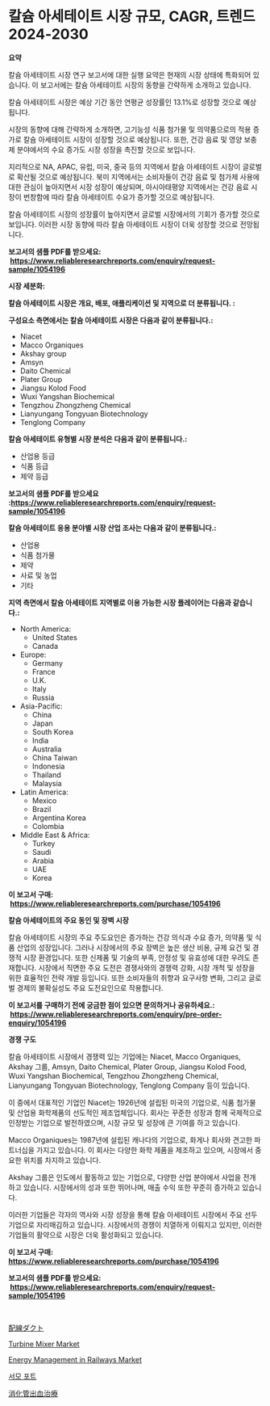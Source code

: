 <p><h1>칼슘 아세테이트 시장 규모, CAGR, 트렌드 2024-2030</h1></p><p><strong>요약</strong></p>
<p><p>칼슘 아세테이트 시장 연구 보고서에 대한 실행 요약은 현재의 시장 상태에 특화되어 있습니다. 이 보고서에는 칼슘 아세테이트 시장의 동향을 간략하게 소개하고 있습니다. </p><p>칼슘 아세테이트 시장은 예상 기간 동안 연평균 성장률인 13.1%로 성장할 것으로 예상됩니다. </p><p>시장의 동향에 대해 간략하게 소개하면, 고기능성 식품 첨가물 및 의약품으로의 적용 증가로 칼슘 아세테이트 시장이 성장할 것으로 예상됩니다. 또한, 건강 음료 및 영양 보충제 분야에서의 수요 증가도 시장 성장을 촉진할 것으로 보입니다.</p><p>지리적으로 NA, APAC, 유럽, 미국, 중국 등의 지역에서 칼슘 아세테이트 시장이 글로벌로 확산될 것으로 예상됩니다. 북미 지역에서는 소비자들이 건강 음료 및 첨가제 사용에 대한 관심이 높아지면서 시장 성장이 예상되며, 아시아태평양 지역에서는 건강 음료 시장이 번창함에 따라 칼슘 아세테이트 수요가 증가할 것으로 예상됩니다.</p><p>칼슘 아세테이트 시장의 성장률이 높아지면서 글로벌 시장에서의 기회가 증가할 것으로 보입니다. 이러한 시장 동향에 따라 칼슘 아세테이트 시장이 더욱 성장할 것으로 전망됩니다.</p></p>
<p><strong>보고서의 샘플 PDF를 받으세요: &nbsp;<a href="https://www.reliableresearchreports.com/enquiry/request-sample/1054196">https://www.reliableresearchreports.com/enquiry/request-sample/1054196</a></strong></p>
<p><strong>시장 세분화:</strong></p>
<p><strong> 칼슘 아세테이트 시장은 개요, 배포, 애플리케이션 및 지역으로 더 분류됩니다. :</strong></p>
<p><strong>구성요소 측면에서는 칼슘 아세테이트 시장은 다음과 같이 분류됩니다.:</strong></p>
<p><ul><li>Niacet</li><li>Macco Organiques</li><li>Akshay group</li><li>Amsyn</li><li>Daito Chemical</li><li>Plater Group</li><li>Jiangsu Kolod Food</li><li>Wuxi Yangshan Biochemical</li><li>Tengzhou Zhongzheng Chemical</li><li>Lianyungang Tongyuan Biotechnology</li><li>Tenglong Company</li></ul></p>
<p><strong> 칼슘 아세테이트 유형별 시장 분석은 다음과 같이 분류됩니다.:</strong></p>
<p><ul><li>산업용 등급</li><li>식품 등급</li><li>제약 등급</li></ul></p>
<p><strong>보고서의 샘플 PDF를 받으세요 :<a href="https://www.reliableresearchreports.com/enquiry/request-sample/1054196">https://www.reliableresearchreports.com/enquiry/request-sample/1054196</a></strong></p>
<p><strong> 칼슘 아세테이트 응용 분야별 시장 산업 조사는 다음과 같이 분류됩니다.:</strong></p>
<p><ul><li>산업용</li><li>식품 첨가물</li><li>제약</li><li>사료 및 농업</li><li>기타</li></ul></p>
<p><strong>지역 측면에서 칼슘 아세테이트 지역별로 이용 가능한 시장 플레이어는 다음과 같습니다.:</strong></p>
<p><ul>
    <li>
        North America:
        <ul>
            <li>United States</li>
            <li>Canada</li>
        </ul>
    </li>
    <li>
        Europe:
        <ul>
            <li>Germany</li>
            <li>France</li>
            <li>U.K.</li>
            <li>Italy</li>
            <li>Russia</li>
        </ul>
    </li>
    <li>
        Asia-Pacific:
        <ul>
            <li>China</li>
            <li>Japan</li>
            <li>South Korea</li>
            <li>India</li>
            <li>Australia</li>
            <li>China Taiwan</li>
            <li>Indonesia</li>
            <li>Thailand</li>
            <li>Malaysia</li>
        </ul>
    </li>
    <li>
        Latin America:
        <ul>
            <li>Mexico</li>
            <li>Brazil</li>
            <li>Argentina Korea</li>
            <li>Colombia</li>
        </ul>
    </li>
    <li>
        Middle East & Africa:
        <ul>
            <li>Turkey</li>
            <li>Saudi</li>
            <li>Arabia</li>
            <li>UAE</li>
            <li>Korea</li>
        </ul>
    </li>
    </ul></p>
<p><strong>이 보고서 구매: &nbsp;<a href="https://www.reliableresearchreports.com/purchase/1054196">https://www.reliableresearchreports.com/purchase/1054196</a></strong></p>
<p><strong>칼슘 아세테이트의 주요 동인 및 장벽 시장</strong></p>
<p><p>칼슘 아세테이트 시장의 주요 주도요인은 증가하는 건강 의식과 수요 증가, 의약품 및 식품 산업의 성장입니다. 그러나 시장에서의 주요 장벽은 높은 생산 비용, 규제 요건 및 경쟁적 시장 환경입니다. 또한 신제품 및 기술의 부족, 안정성 및 유효성에 대한 우려도 존재합니다. 시장에서 직면한 주요 도전은 경쟁사와의 경쟁력 강화, 시장 개척 및 성장을 위한 효율적인 전략 개발 등입니다. 또한 소비자들의 취향과 요구사항 변화, 그리고 글로벌 경제의 불확실성도 주요 도전요인으로 작용합니다.</p></p>
<p><strong>이 보고서를 구매하기 전에 궁금한 점이 있으면 문의하거나 공유하세요.: &nbsp;<a href="https://www.reliableresearchreports.com/enquiry/pre-order-enquiry/1054196">https://www.reliableresearchreports.com/enquiry/pre-order-enquiry/1054196</a></strong></p>
<p><strong>경쟁 구도</strong></p>
<p><p>칼슘 아세테이트 시장에서 경쟁력 있는 기업에는 Niacet, Macco Organiques, Akshay 그룹, Amsyn, Daito Chemical, Plater Group, Jiangsu Kolod Food, Wuxi Yangshan Biochemical, Tengzhou Zhongzheng Chemical, Lianyungang Tongyuan Biotechnology, Tenglong Company 등이 있습니다. </p><p>이 중에서 대표적인 기업인 Niacet는 1926년에 설립된 미국의 기업으로, 식품 첨가물 및 산업용 화학제품의 선도적인 제조업체입니다. 회사는 꾸준한 성장과 함께 국제적으로 인정받는 기업으로 발전하였으며, 시장 규모 및 성장에 큰 기여를 하고 있습니다. </p><p>Macco Organiques는 1987년에 설립된 캐나다의 기업으로, 화게나 회사와 견고한 파트너십을 가지고 있습니다. 이 회사는 다양한 화학 제품을 제조하고 있으며, 시장에서 중요한 위치를 차지하고 있습니다. </p><p>Akshay 그룹은 인도에서 활동하고 있는 기업으로, 다양한 산업 분야에서 사업을 전개하고 있습니다. 시장에서의 성과 또한 뛰어나며, 매출 수익 또한 꾸준히 증가하고 있습니다. </p><p>이러한 기업들은 각자의 역사와 시장 성장을 통해 칼슘 아세테이트 시장에서 주요 선두 기업으로 자리매김하고 있습니다. 시장에서의 경쟁이 치열하게 이뤄지고 있지만, 이러한 기업들의 활약으로 시장은 더욱 활성화되고 있습니다.</p></p>
<p><strong>이 보고서 구매: &nbsp; <a href="https://www.reliableresearchreports.com/purchase/1054196">https://www.reliableresearchreports.com/purchase/1054196</a></strong></p>
<p><strong>보고서의 샘플 PDF를 받으세요: &nbsp;<a href="https://www.reliableresearchreports.com/enquiry/request-sample/1054196">https://www.reliableresearchreports.com/enquiry/request-sample/1054196</a></strong><strong></strong></p>
<p>&nbsp;</p>
<p><p><a href="https://github.com/Calvi3ynJerde867/Market-Research-Report-List-1/blob/main/760562416680.md">配線ダクト</a></p><p><a href="https://view.publitas.com/reportprime-1/turbine-mixer-market-share-market-new-trends-analysis-report-by-type-by-application-by-end-use-by-region-and-segment-forecasts-2024-2031/">Turbine Mixer Market</a></p><p><a href="https://github.com/Chiragrp22/Market-Research-Report-List-4/blob/main/energy-management-in-railways-market.md">Energy Management in Railways Market</a></p><p><a href="https://medium.com/@marchall15/%EC%97%B4%EC%A0%95%EC%A0%84%EA%B8%B0-%EC%A3%BC%EC%A0%84%EC%9E%90-%EC%8B%9C%EC%9E%A5-%EA%B2%BD%EC%9F%81-%EB%B6%84%EC%84%9D-%EC%8B%9C%EC%9E%A5-%ED%8A%B8%EB%A0%8C%EB%93%9C-%EB%B0%8F-2031%EB%85%84%EA%B9%8C%EC%A7%80-%EC%98%88%EC%B8%A1-7e0e2c52f72d">서모 포트</a></p><p><a href="https://medium.com/@jewelmohr96/%E8%83%83%E8%85%B8%E5%87%BA%E8%A1%80%E6%B2%BB%E7%99%82%E5%B8%82%E5%A0%B4%E5%B1%95%E6%9C%9B-%E6%A5%AD%E7%95%8C%E6%A6%82%E6%B3%81%E3%81%A8%E4%BA%88%E6%B8%AC-2024%E5%B9%B4%E3%81%8B%E3%82%892031%E5%B9%B4-0bb876715225">消化管出血治療</a></p></p>